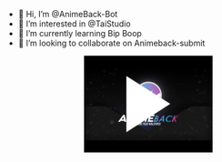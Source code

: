 - 👋 Hi, I’m @AnimeBack-Bot
- 👀 I’m interested in @TaiStudio
- 🌱 I’m currently learning Bip Boop
- 💞️ I’m looking to collaborate on Animeback-submit

<!---
AnimeBack-Bot/AnimeBack-Bot is a ✨ special ✨ repository because its `README.md` (this file) appears on your GitHub profile.
You can click the Preview link to take a look at your changes.
--->

<p align="center">
  <a href="http://www.youtube.com/watch?v=JpFKSTRth4M">
    <img src="https://github.com/LeGitHubDeTai/AnimeBack/blob/main/assets/Trailer%20Animeback.jpg?raw=true" width="45%" ></img>
  </a>
</p>

